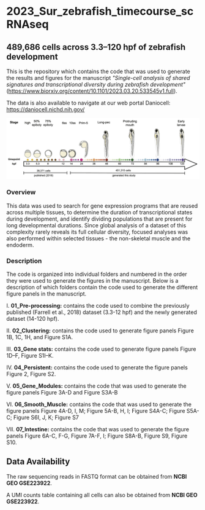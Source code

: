 # 2023_Sur_zebrafish_timecourse_scRNAseq

## 489,686 cells across 3.3–120 hpf of zebrafish development

This is the repository which contains the code that was used to generate the results and figures for the manuscript 
*"Single-cell analysis of shared signatures and transcriptional diversity during zebrafish development"*
(https://www.biorxiv.org/content/10.1101/2023.03.20.533545v1.full). 

The data is also available to navigate at our web portal Daniocell: https://daniocell.nichd.nih.gov/

![Single-cell transcriptomes were collected from whole zebrafish embryos at 50 different developmental stages (colored dots) between 14–120 hpf and then merged with our previous dataset encompassing 3.3–12 hpf (Farrell et al., 2018). Size of dots represents the number of cells recovered from each stage](./ZF_timecourse.jpeg)

### Overview

This data was used to search for gene expression programs that are reused across multiple tissues, to determine the duration of transcriptional states during development, and identify dividing populations that are present for long developmental durations. Since global analysis of a dataset of this complexity rarely reveals its full cellular diversity, focused analyses was also performed within selected tissues - the non-skeletal muscle and the endoderm.

### Description

The code is organized into individual folders and numbered in the order they were used to generate the figures in the manuscript. Below is a description of which folders contain the code used to generate the different figure panels in the manuscript.  

I. **01_Pre-processing:** contains the code used to combine the previously published (Farrell et al., 2018) dataset (3.3-12 hpf) and the newly generated dataset (14-120 hpf). 

II. **02_Clustering:** contains the code used to generate figure panels Figure 1B, 1C, 1H, and Figure S1A. 

III. **03_Gene stats:** contains the code used to generate figure panels Figure 1D–F, Figure S1I–K. 

IV. **04_Persistent:** contains the code used to generate the figure panels Figure 2, Figure S2. 
		
V. **05_Gene_Modules:** contains the code that was used to generate the figure panels Figure 3A-D and Figure S3A-B

VI. **06_Smooth_Muscle:** contains the code that was used to generate the figure panels Figure 4A-D, I, M; Figure 5A-B, H, I; Figure S4A-C; Figure S5A-C; Figure S6I, J, K; Figure S7 

VII. **07_Intestine:** contains the code that was used to generate the figure panels Figure 6A-C, F-G, Figure 7A-F, I; Figure S8A-B, Figure S9, Figure S10. 

## Data Availability

The raw sequencing reads in FASTQ format can be obtained from **NCBI GEO GSE223922**.

A UMI counts table containing all cells can also be obtained from **NCBI GEO GSE223922**.
